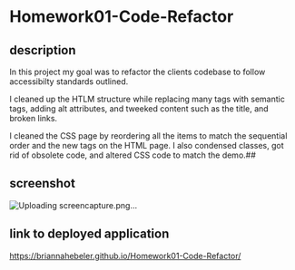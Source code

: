 # Homework01-Code-Refactor

## description ##

In this project my goal was to refactor the clients codebase to follow accessibilty standards outlined. 

I cleaned up the HTLM structure while replacing many tags with semantic tags, adding alt attributes, and tweeked content such as the title, and broken links. 

I cleaned the CSS page by reordering all the items to match the sequential order and the new tags on the HTML page. I also condensed classes, got rid of obsolete code, and altered CSS code to match the demo.##

## screenshot ##
![Uploading screencapture.png…]()

## link to deployed application ##
https://briannahebeler.github.io/Homework01-Code-Refactor/
